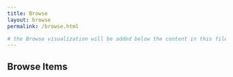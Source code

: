 ```yaml
---
title: Browse
layout: browse
permalink: /browse.html

# the Browse visualization will be added below the content in this file
---
```


## Browse Items
